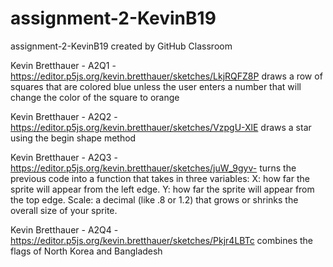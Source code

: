 # assignment-2-KevinB19
assignment-2-KevinB19 created by GitHub Classroom

Kevin Bretthauer - A2Q1 - https://editor.p5js.org/kevin.bretthauer/sketches/LkjRQFZ8P
  draws a row of squares that are colored blue unless the user enters a number that will change the color of the square to orange
  
Kevin Bretthauer - A2Q2 - https://editor.p5js.org/kevin.bretthauer/sketches/VzpgU-XlE
  draws a star using the begin shape method

Kevin Bretthauer - A2Q3 - https://editor.p5js.org/kevin.bretthauer/sketches/juW_9gyv-
  turns the previous code into a function that takes in three variables: 
    X: how far the sprite will appear from the left edge.
    Y: how far the sprite will appear from the top edge.
    Scale: a decimal (like .8 or 1.2) that grows or shrinks the overall size of your sprite.

Kevin Bretthauer - A2Q4 - https://editor.p5js.org/kevin.bretthauer/sketches/Pkjr4LBTc
  combines the flags of North Korea and Bangladesh
